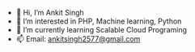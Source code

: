 - 👋 Hi, I’m Ankit Singh
- 👀 I’m interested in PHP, Machine learning, Python 
- 🌱 I’m currently learning Scalable Cloud Programing
- 📫 Email: ankitsingh2577@gmail.com

<!---
ankitsingh2577/ankitsingh2577 is a ✨ special ✨ repository because its `README.md` (this file) appears on your GitHub profile.
You can click the Preview link to take a look at your changes.
--->
